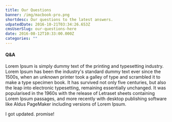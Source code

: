 ```yaml
---
title: Our Questions
banner: /img/macbook-pro.png
shortdesc: Our questions to the latest answers.
udpatedDate: 2016-10-21T03:34:26.653Z
cmsUserSlug: our-questions-here
date: 2016-08-12T10:33:00.000Z
categories: ""
---
```


#### Q&A
Lorem Ipsum is simply dummy text of the printing and typesetting industry. Lorem Ipsum has been the industry's standard dummy text ever since the 1500s, when an unknown printer took a galley of type and scrambled it to make a type specimen book. It has survived not only five centuries, but also the leap into electronic typesetting, remaining essentially unchanged. It was popularised in the 1960s with the release of Letraset sheets containing Lorem Ipsum passages, and more recently with desktop publishing software like Aldus PageMaker including versions of Lorem Ipsum. 

I got updated. promise!